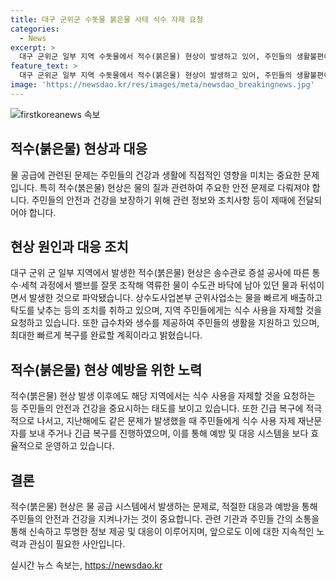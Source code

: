 ```yaml
---
title: 대구 군위군 수돗물 붉은물 사태 식수 자제 요청
categories:
  - News
excerpt: >
  대구 군위군 일부 지역 수돗물에서 적수(붉은물) 현상이 발생하고 있어, 주민들의 생활불편이 지속되고 있다. 상수도사업본부는 긴급 대책으로 배수지 물을 제거하고 탁도를 낮추고 있으며, 지원차량과 생수를 제공하고 있다. 지난해에도 발생한 적수는 수도관 청소과정에서 오염된 것으로 추정되며, 관계자는 빠른 복구를 약속했다. 현재 일부 지역은 이미 상태가 회복된 상태이며, 이러한 문제는 대구시 상수도 체계로 관리되고 있음을 밝혔다.
feature_text: >
  대구 군위군 일부 지역 수돗물에서 적수(붉은물) 현상이 발생하고 있어, 주민들의 생활불편이 지속되고 있다. 상수도사업본부는 긴급 대책으로 배수지 물을 제거하고 탁도를 낮추고 있으며, 지원차량과 생수를 제공하고 있다. 지난해에도 발생한 적수는 수도관 청소과정에서 오염된 것으로 추정되며, 관계자는 빠른 복구를 약속했다. 현재 일부 지역은 이미 상태가 회복된 상태이며, 이러한 문제는 대구시 상수도 체계로 관리되고 있음을 밝혔다.
image: 'https://newsdao.kr/res/images/meta/newsdao_breakingnews.jpg'
---
```


<p><img src="https://newsdao.kr/res/images/meta/newsdao_breakingnews.jpg" alt="firstkoreanews 속보" /></p>

<h2 data-ke-size="size26">적수(붉은물) 현상과 대응</h2>

<p>물 공급에 관련된 문제는 주민들의 건강과 생활에 직접적인 영향을 미치는 중요한 문제입니다. 특히 적수(붉은물) 현상은 물의 질과 관련하여 주요한 안전 문제로 다뤄져야 합니다. 주민들의 안전과 건강을 보장하기 위해 관련 정보와 조치사항 등이 제때에 전달되어야 합니다.</p>

<h2 data-ke-size="size24">현상 원인과 대응 조치</h2>

<p data-ke-size="size16">대구 군위 군 일부 지역에서 발생한 적수(붉은물) 현상은 송수관로 증설 공사에 따른 통수·세척 과정에서 밸브를 잘못 조작해 역류한 물이 수도관 바닥에 남아 있던 물과 뒤섞이면서 발생한 것으로 파악됐습니다. 상수도사업본부 군위사업소는 물을 빠르게 배출하고 탁도를 낮추는 등의 조치를 취하고 있으며, 지역 주민들에게는 식수 사용을 자제할 것을 요청하고 있습니다. 또한 급수차와 생수를 제공하여 주민들의 생활을 지원하고 있으며, 최대한 빠르게 복구를 완료할 계획이라고 밝혔습니다.</p>

<h2 data-ke-size="size24">적수(붉은물) 현상 예방을 위한 노력</h2>

<p data-ke-size="size16">적수(붉은물) 현상 발생 이후에도 해당 지역에서는 식수 사용을 자제할 것을 요청하는 등 주민들의 안전과 건강을 중요시하는 태도를 보이고 있습니다. 또한 긴급 복구에 적극적으로 나서고, 지난해에도 같은 문제가 발생했을 때 주민들에게 식수 사용 자제 재난문자를 보내 주거나 긴급 복구를 진행하였으며, 이를 통해 예방 및 대응 시스템을 보다 효율적으로 운영하고 있습니다.</p>

<h2 data-ke-size="size24">결론</h2>

<p data-ke-size="size16">적수(붉은물) 현상은 물 공급 시스템에서 발생하는 문제로, 적절한 대응과 예방을 통해 주민들의 안전과 건강을 지켜나가는 것이 중요합니다. 관련 기관과 주민들 간의 소통을 통해 신속하고 투명한 정보 제공 및 대응이 이루어지며, 앞으로도 이에 대한 지속적인 노력과 관심이 필요한 사안입니다.</p>
실시간 뉴스 속보는, <a href="https://newsdao.kr" rel="dofollow">https://newsdao.kr</a>


